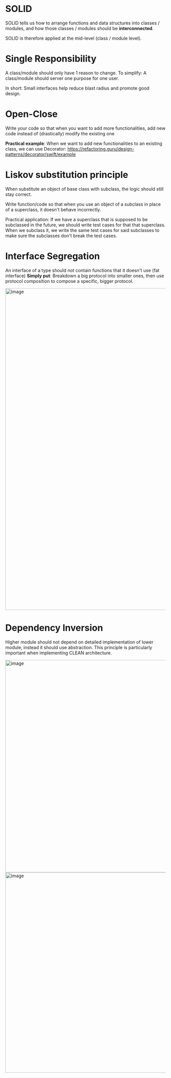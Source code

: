 # SOLID


SOLID tells us how to arrange functions and data structures into classes / modules, and how those classes / modules should be **interconnected**. 

SOLID is therefore applied at the mid-level (class / module level).

# Single Responsibility
A class/module should only have 1 reason to change. To simplify: A class/module should server one purpose for one user. 

In short: Small interfaces help reduce blast radius and promote good design.

# Open-Close
Write your code so that when you want to add more functionalities, add new code instead of (drastically) modify the existing one

**Practical example**: When we want to add new functionalities to an existing class, we can use Decorator: https://refactoring.guru/design-patterns/decorator/swift/example

# Liskov substitution principle
When substitute an object of base class with subclass, the logic should still stay correct. 

Write function/code so that when you use an object of a subclass in place of a superclass, it doesn't behave incorrectly. 

Practical application: If we have a superclass that is supposed to be subclassed in the future, we should write test cases for that that superclass. When we subclass it, we write the same test cases for said subclasses to make sure the subclasses don't break the test cases.

# Interface Segregation
An interface of a type should not contain functions that it doesn't use (fat interface)
**Simply put**: Breakdown a big protocol into smaller ones, then use protocol composition to compose a specific, bigger protocol. 

<img width="1012" alt="image" src="https://github.com/hoangelec/Knowledge-consolidation/assets/9737526/1a75062f-e77a-4479-aca9-80004e8958e8">

# Dependency Inversion
Higher module should not depend on detailed implementation of lower module, instead it should use abstraction. 
This principle is particularly important when implementing CLEAN architecture. 

<img width="668" alt="image" src="https://github.com/hoangelec/Knowledge-consolidation/assets/9737526/d566af17-571f-4768-834c-57b024503724">
<img width="630" alt="image" src="https://github.com/hoangelec/Knowledge-consolidation/assets/9737526/b3b7368a-1bf1-4441-949c-d03f549eef73">





